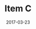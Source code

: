 ---
title: Item C
date: 2017-03-23
publishdate: 2017-03-24
menu:
    main:
        parent: Research
weight: 10
nav: false
---